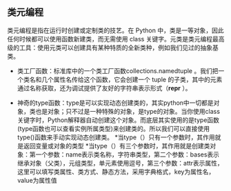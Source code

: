 ## 类元编程

类元编程是指在运行时创建或定制类的技艺。在 Python 中，类是一等对象，因此任何时候都可以使用函数新建类，而无需使用 class 关键字。元类是类元编程最高级的工具：使用元类可以创建具有某种特质的全新类种，例如我们见过的抽象基类。

* 类工厂函数：标准库中的一个类工厂函数collections.namedtuple 。我们把一个类名和几个属性名传给这个函数，它会创建一个 tuple 的子类，其中的元素通过名称获取，还为调试提供了友好的字符串表示形式（__repr__ ）。

* 神奇的type函数：type是可以实现动态创建类的，其实python中一切都是对象，类也是对象；只不过是一种特殊的对象，是type的对象。当你使用class关键字时，Python解释器自动创建这个对象。而底层其实使用的是type函数(type函数也可以查看实例所属类型)来创建类的。所以我们可以直接使用type()函数来手动实现动态创建类。
    *当type（）只有一个参数时，其作用就是返回变量或对象的类型
    *当type（）有三个参数时，其作用就是创建类对象：第一个参数：name表示类名称，字符串类型，第二个参数：bases表示继承对象（父类），元组类型，单元素使用逗号，第三个参数：attr表示属性，这里可以填写类属性、类方式、静态方法，采用字典格式，key为属性名，value为属性值